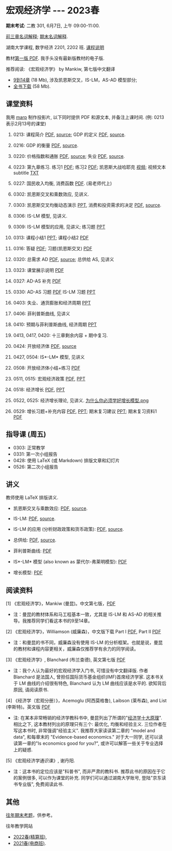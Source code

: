 # 宏观经济学 --- 2023春

**期末考试:** 二教 301,
6月7日, 上午 09:00-11:00.

[前三章名词解释](notes/macro-jargon);
[期末名词解释](notes/macro-jargon2).


<!-- **期中考试:** 二教201, 4月22日, 15:00-17:00. -->

湖南大学课程, 数字经济 2201, 2202 班. [课程说明](syllabus)

教材[第一版 PDF](https://wwe.lanzoux.com/iC0Enm6ievg).
我手头没有最新版教材的电子版.

推荐阅读: 《宏观经济学》 by Mankiw, 第七版中文翻译
 
- [9到14章](https://wwe.lanzoux.com/idSGSmw8g4h) (18 Mb), 涉及凯恩斯交叉，IS-LM，AS-AD 模型部分;
- [全书下载](https://wwe.lanzoux.com/iIwTPmw5dna) (58 Mb).

## 课堂资料

我用 [marp] 制作投影片, 以下同时提供 PDF 和源文本, 并备注上课时间.
(例: 0213 表示2月13号的课堂)

1. 0213:
课程简介 [PDF](slides/00-intro.pdf),
[source](slides/00-intro.marp);
GDP 的定义 [PDF](slides/01-gdp.pdf),
[source](slides/01-gdp.marp).

1. 0216:
GDP 的衡量 [PDF](slides/02-gdp-cal.pdf),
[source](slides/02-gdp-cal.marp).

1. 0220:
价格指数和通胀 [PDF](slides/02-2.pdf),
[source](slides/02-2.marp);
失业 [PDF](slides/03.pdf),
[source](slides/03.marp).
  
1. 0223:
第九章练习. 练习1 [PDF](slides/ch9-review1.pdf);
练习2 [PDF](slides/ch9-review2.pdf);
凯恩斯大战哈耶克 [视频](https://www.bilibili.com/video/BV1Zx411V7ec/);
视频文本 subtitle [TXT](notes/subtitle.txt)

1. 0227:
国民收入均衡, 消费函数
[PDF](slides/ch10-slides.pdf).
(易老师代上)

1. 0302:
凯恩斯交叉和乘数效应, 见讲义.

1. 0303:
凯恩斯交叉均衡动态演示 [PPT](slides/keynes-cross-dynamic.pptx),
消费和投资需求的决定
[PDF](slides/06.pdf),
[source](slides/06.marp).

1. 0306:
IS-LM 模型, 见讲义.

1. 0309:
IS-LM 模型的应用, 见讲义;
练习题 [PPT](slides/IS-LM-exr.pptx)

1. 0313:
课程小结1 [PPT](slides/课程小结-1.pptx); 
课程小结2 [PDF](slides/课程小结-2-凯恩斯经济学.pdf)

1. 0316:
答疑 [PDF](slides/10.pdf);
习题(凯恩斯交叉) [PDF](slides/习题-凯恩斯交叉.pdf)

1. 0320:
总需求 AD [PDF](slides/11.pdf),
[source](slides/11.marp);
总供给 AS, 见讲义

1. 0323:
课堂展示说明 [PDF](notes/小组展示-macro2023.pdf)

1. 0327:
AD-AS 补充 [PDF](slides/AD-AS-extra.pdf)

1. 0330:
AD-AS 习题 [PDF](slides/AS-AD-exercise.pdf)
IS-LM 习题 [PPT](slides/IS_LM_exercise.pptx)

1. 0403:
失业、通货膨胀和经济周期
[PPT](slides/macro-ch13.pptx)

1. 0406:
菲利普斯曲线, 见讲义

1. 0410:
预期与菲利普斯曲线, 经济周期
[PPT](slides/0410-ch13.pptx)

1. 0413, 0417, 0420:
十三章剩余内容 + 期中复习.

1. 0424:
开放经济体 [PDF](slides/open.pdf),
[source](slides/open.marp)

1. 0427, 0504: IS*-LM* 模型, 见讲义

1. 0508: 开放经济体小结+练习 [PDF](slides/mundell-review.pdf)

1. 0511, 0515: 宏观经济政策 [PDF](slides/policy.pdf), [PPT](slides/policy.pptx)

1. 0518: 经济增长 [PDF](slides/growth.pdf), [PPT](slides/growth.pptx)

1. 0522, 0525: 经济增长理论, 见讲义.
[为什么你必须学好增长模型.png](slides/fig/solow.png)

1. 0529: 增长习题+补充内容 [PDF](slides/growth-exr.pdf),
[PPT](slides/growth-exr.pptx);
期末复习建议 [PPT](slides/macro_final_advice_2023.pptx);
期末复习资料1 [PDF](slides/macro_review_2023.pdf)



## 指导课 (周五)

- 0303: 正常教学
- 0331: 第一次小组报告
- 0428: 使用 LaTeX (或 Markdown) 排版文章和幻灯片
- 0526: 第二次小组报告

## 讲义

教师使用 LaTeX 排版讲义.

- 凯恩斯交叉与乘数效应:
[PDF](notes/qmd/ch10-crossing.pdf),
[source](notes/qmd/ch10-crossing.qmd).

- IS-LM: [PDF](notes/qmd/IS-LM.pdf),
[source](notes/qmd/IS-LM.tex).

- IS-LM 的应用 (分析财政政策和货币政策):
[PDF](notes/qmd/IS-LM_app.pdf),
[source](notes/qmd/IS-LM_app.tex).

- 总供给:
[PDF](notes/qmd/AS.pdf),
[source](notes/qmd/AS.tex).

- 菲利普斯曲线: 
[PDF](notes/qmd/macro-PC.pdf)

- IS*-LM* 模型 (also known as 蒙代尔-弗莱明模型):
[PDF](notes/qmd/mundell.pdf)

- 增长模型: 
[PDF](notes/qmd/growth.pdf)


## 阅读资料

[1] 《宏观经济学》，Mankiw (曼昆)。中文第七版，[PDF](https://wwe.lanzoux.com/iIwTPmw5dna)

- 注：曼昆的教材体系和马工程基本一致，尤其是 IS-LM 和 AS-AD 的相关推导。我推荐同学们看这本书的9至14章。

[2] 《宏观经济学》，Williamson (威廉森)，中文版下载 Part I [PDF](https://wwe.lanzoux.com/iocjrnfa6aj), Part II [PDF](https://wwe.lanzoux.com/iRXFOnfa6fe)

- 注：和曼昆的书不同，威廉森没有使用 IS-LM 的分析框架。也就是说，曼昆的教材和课程内容更相关，威廉森仅推荐学有余力的同学阅读。

[3] 《宏观经济学》, Blanchard (布兰查德), 英文第七版 [PDF](https://wwe.lanzoux.com/iYdV4nte2jc)

- 注：我个人认为最好的宏观经济学入门书, 可惜没有中文翻译版. 作者 Blanchard 是法国人, 曾担任国际货币基金组织(IMF)首席经济学家. 这本书关于 LM 曲线的介绍很有特色, Blanchard 认为 LM 曲线应该是水平的. 欲知背后原因, 请阅读原书.

[4] 《经济学（宏观分册）》，Acemoglu (阿西莫格鲁), Laibson (莱布森), and List (李斯特)。英文版 [PDF](https://wwe.lanzoux.com/igNlbm6joxe)

- 注: 在某本非常畅销的经济学教科书中, 曼昆列出了所谓的"[经济学十大原理]".
相比之下, 这本教材列出的原理只有三个: 最优化, 均衡和经验主义.
三位作者在写这本书时, 非常强调"经验主义". 
我推荐大家读读第二章的 "model and data",
和每章末的 "Evidence-based economics."
对于大一同学, 还可以读读第一章的"Is economics good for you?",
或许可以解答一些关于专业选择上的疑惑.


[5] 《宏观经济学通识课》, 谢丹阳.

- 注：这本书的定位应该是"科普书", 而非严肃的教科书. 推荐此书的原因在于它的案例很多, 可以作为课堂的补充.
同学们可以通过湖南大学账号, 登陆"京东读书专业版", 免费阅读此书.


## 其他

[往年期末考题](https://wwe.lanzoux.com/iyPfvm9bg4h)，供参考。

往年教学网站

- [2022春(精算班)](https://www.cnblogs.com/albertlei/p/macro22.html),
- [2021春(电商班)](https://www.cnblogs.com/albertlei/p/macro21.html).


[marp]: https://github.com/marp-team/marp


[经济学十大原理]: https://baike.baidu.com/item/%E7%BB%8F%E6%B5%8E%E5%AD%A6%E5%8D%81%E5%A4%A7%E5%8E%9F%E7%90%86/8771596